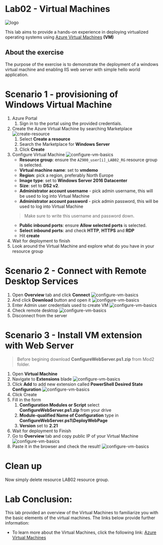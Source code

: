 # Lab02 - Virtual Machines

![logo](./img/vm.svg)

This lab aims to provide a hands-on experience in deploying virtualized operating systems using [Azure Virtual Machines](https://docs.microsoft.com/en-us/azure/virtual-machines/windows/) **(VM)**

## About the exercise

The purpose of the exercise is to demonstrate the deployment of a windows virtual machine and enabling IIS web server with simple hello world application.

# Scenario 1 - provisioning of Windows Virtual Machine

1. Azure Portal
    1. Sign in to the portal using the provided credentials.
2. Create the Azure Virtual Machine by searching Marketplace
    ![create-resource](./img/01-create-resource.png)
    1. Select **Create a resource**
    2. Search the Marketplace for **Windows Server**
    3. Click **Create**
3. Configure Virtual Machine 
    ![configure-vm-basics](./img/02-create.png)
    - **Resource group**: ensure the `AZ900_user[i]_LAB02_RG` resource group is selected.
    - **Virtual machine name**: set to **vmdemo**
    - **Region**: pick a region, preferably North Europe
    - **Image type**: set to **Windows Server 2016 Datacenter**
    - **Size**: set to **DS2 v2**. 
    - **Administrator account username** - pick admin username, this will be used to log into Virtual Machine
    - **Administrator account password** - pick admin password, this will be used to log into Virtual Machine
    > Make sure to write this username and password down.
    - **Public inbound ports**: ensure **Allow selected ports** is selected.
    - **Select inbound ports**: and check **HTTP**, **HTTPS** and **RDP**
    - Hit **create**
4. Wait for deployment to finish 
5. Look around the Virtual Machine and explore what do you have in your resource group

# Scenario 2 - Connect with Remote Desktop Services

1. Open **Overview** tab and click **Connect**
    ![configure-vm-basics](./img/06-connect.png)
2. And click **Download** button and open it
    ![configure-vm-basics](./img/07-download.png)
3. Enter Admin user credentials used to create VM 
    ![configure-vm-basics](./img/08-login.png)
4. Check remote desktop 
    ![configure-vm-basics](./img/09-rdp.png)
5. Disconnect from the server

# Scenario 3 - Install VM extension with Web Server

> Before begining download **ConfigureWebServer.ps1.zip** from Mod2 folder.

1. Open **Virtual Machine**
2. Navigate to **Extensions** blade
    ![configure-vm-basics](./img/03-vm-ext.png)
3. Click **Add** to add new extension called **PowerShell Desired State Configuration** 
    ![configure-vm-basics](./img/04-vm-dsc.png) 
4. Click Create
5. Fill in the form
   1. **Configuration Modules or Script** select **ConfigureWebServer.ps1.zip** from your drive
   2. **Module-qualified Name of Configuration** type in **ConfigureWebServer.ps1\DeployWebPage**
   3. **Version** set to **2.21**
5. Wait for deployment to Finish
6. Go to **Overview** tab and copy public IP of your Virtual Machine 
    ![configure-vm-basics](./img/05-pub-ip.png)
7. Paste it in the browser and check the result!
    ![configure-vm-basics](./img/06-web-app.png)

# Clean up
Now simply delete resource LAB02 resource group.

# Lab Conclusion:
This lab provided an overview of the Virtual Machines to familiarize you with the basic elements of the virtual machines. The links below provide further information:
* To learn more about the Virtual Machines, click the following link: [Azure Virtual Machines](https://docs.microsoft.com/en-us/azure/virtual-machines/windows/)